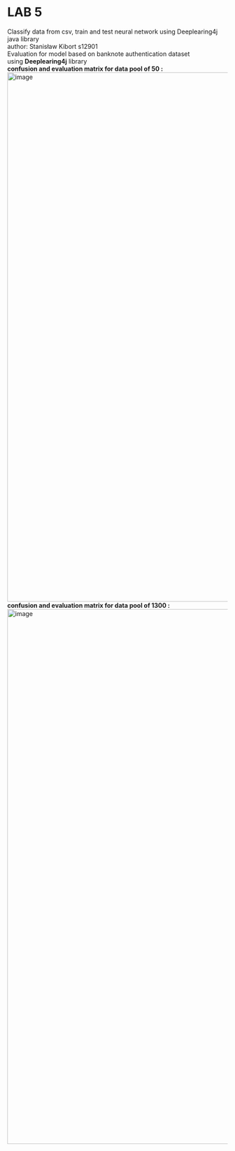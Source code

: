 # LAB 5 
Classify data from csv, train and test neural network using Deeplearing4j java library<br />
author: Stanisław Kibort s12901<br />
Evaluation for model based on banknote authentication dataset<br /> using **Deeplearing4j** library<br />
**confusion and evaluation matrix for data pool of 50 :**
<img width="1211" alt="image" src="https://github.com/stanlet145/NAIWinterSemester/assets/57921350/8ac7991f-2433-412c-b955-31c041817cea">
**confusion and evaluation matrix for data pool of 1300 :**
<img width="1224" alt="image" src="https://github.com/stanlet145/NAIWinterSemester/assets/57921350/82321a8e-5df4-4eb8-8a23-ec9372e7b548">


